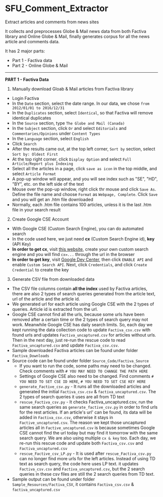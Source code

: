# SFU_Comment_Extractor
Extract articles and comments from news sites

It collects and preprocesses Globe & Mail news data from both Factiva library and Online Globe & Mail, finally generates corpus for all the news article and comments data.

It has 2 major parts:
* Part 1 - Factiva data
* Part 2 - Online Globe & Mail

********************************************************************************

<b>PART 1 - Factiva Data</b>

1. Manually download Gloab & Mail articles from Factiva library
* Login Factiva 
* In the `Date` section, select the date range. In our data, we chose `from 2012/01/01 to 2016/12/31`
* In the `Duplicates` section, select `Identical`, so that Factiva will remove identical duplicates
* In the `Source` section, type `The Globe and Mail (Canada)`
* In the `Subject` section, click `Or` and select `Editorials` and `Commentaries/Opinions` under `Content Types`
* In the `Language` section, select `English`
* Click `Search`
* After the results came out, at the top left corner, `Sort by` section, select `Sort by: Oldest First`
* At the top right corner, click `Display Option` and select `Full Article/Report plus Indexing`
* Select all the articles in a page, click `save as icon` in the top middle, and select `Article Format`
* A pop-up window will appear, and you will see index such as "SE", "HD", "BY", etc. on the left side of the text
* Mouse over the pop-up window, right click thr mouse and click `Save As`. Define the file name and choose `Format` as `Webpage, Complete`. Click `Save` and you will get an .htm file downloaded
* Normally, each .htm file contains 100 articles, unless it is the last .htm file in your search result

2. Create Google CSE Account
* With Google CSE (Custom Search Engine), you can do automated search 
* In the code used here, we just need <b>cx</b> (Custom Search Engine id), <b>key</b> (API Key)
* <b>In order to get cx</b>, visit [this website][1], create your own custom search engine and you will find `cx=...` through the url in the browser
* <b>In order to get key</b>, visit [Google Dev Center][2], then click `ENABLE API` and enable `Custom Search API`. Next, click `Credentials`, and click `Create Credential` to create the key

3. Generate CSV file from downloaded data
* The CSV file columns contain <b>all the index</b> used by Factiva articles, there are also 2 types of search queries generated from the article text, url of the article and the article id.
* We generated url for each article using Google CSE with the 2 types of queries. Article id is extracted from the url.
* Google CSE cannot find all the urls, because some urls have been removed after a certain time or the 2 types of search query may not work. Meanwhile Google CSE has daily search limits. So, each day we kept running the data collection code to update `Factiva_csv.csv` with found urls and updates `Factiva_uncaptured.csv` for articles without urls. Then in the next day, just re-run the rescue code to read `Factiva_uncaptured.csv` and update `Factiva_csv.csv`.
* Sample downloaded Factiva articles can be found under folder `Factiva_Downloads`
* Source code can be found under folder `Source_Code/Factiva_Source`
  * If you want to run the code, some paths may need to be changed. Check comments with `# YOU MAY NEED TO CHANGE THE PATH HERE`
  * Settings of Google CSE also need to be changed. Find comments `# YOU NEED TO SET CSE ID HERE`, `# YOU NEED TO SET CSE KEY HERE`
  * `generate_Factive_csv.py` - It runs all the downloaded articles and generated the initial `Factiva_csv.csv` & `factiva_uncaptured.csv`. The 2 types of search queries it uses are all from TD text
  * `rescue_Factiva_csv.py` - It checks Factiva_uncaptured.csv, run the same search queries as `generate_factive_csv.py` in order to find urls for the rest articles. If an article's url' can be found, its data will be added in `Factiva_csv.csv`, otherwise it stays in `Factive_uncaptured.csv`. The reason we kept those uncaptured articles all in `Factive_uncaptured.csv` is because sometimes Google CSE cannot find the url today but may find it tomorrow with the same search query. We are also using multiple `cx & key` too. Each day, we re-run this rescue code and update both `Factiva_csv.csv` and `Factiva_uncaptured.csv`
  * `rescue_Factive_csv_LP.py` - It is used after `rescue_Factiva_csv.py` can no longer find more urls for the left articles. Instead of using TD text as search query, the code here uses LP text. it updates `Factiva_csv.csv` and `Factiva_uncaptured.csv`, but the 2 search queries in these csv files are still the 2 search queries from TD text.
* Sample output can be found under folder `Sample_Resources/Factiva_CSV`, it contains `Factiva_csv.csv` & `factiva_uncaptured.csv`



[1]:https://cse.google.com/cse/all
[2]:https://console.developers.google.com/apis/dashboard